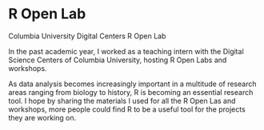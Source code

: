 # R Open Lab
Columbia University Digital Centers R Open Lab

In the past academic year, I worked as a teaching intern with the Digital Science Centers of Columbia University, hosting R Open Labs and workshops. 

As data analysis becomes increasingly important in a multitude of research areas ranging from biology to history, R is becoming an essential research tool. I hope by sharing the materials I used for all the R Open Las and workshops, more people could find R to be a useful tool for the projects they are working on.

